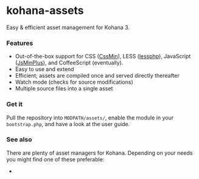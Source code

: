 # kohana-assets

Easy & efficient asset management for Kohana 3.

### Features

  - Out-of-the-box support for CSS ([CssMin](https://code.google.com/p/cssmin/)), 
    LESS ([lessphp](http://leafo.net/lessphp/)), JavaScript ([JsMinPlus](https://code.google.com/p/minify)), 
    and CoffeeScript (eventually).
  - Easy to use and extend
  - Efficient; assets are compiled once and served directly thereafter
  - Watch mode (checks for source modifications)
  - Multiple source files into a single asset

### Get it

Pull the repository into `MODPATH/assets/`, enable the module in your 
`bootstrap.php`, and have a look at the user guide.

### See also

There are plenty of asset managers for Kohana. Depending on your needs you might
find one of these preferable:

  - 
